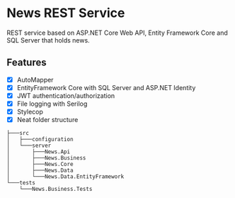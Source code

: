 # News REST Service

REST service based on ASP.NET Core Web API, Entity Framework Core and SQL Server that holds news.

## Features

- [x] AutoMapper
- [x] EntityFramework Core with SQL Server and ASP.NET Identity
- [x] JWT authentication/authorization
- [x] File logging with Serilog
- [x] Stylecop
- [x] Neat folder structure

```
├───src
│   ├───configuration
│   └───server
│       ├───News.Api
│       ├───News.Business
│       ├───News.Core
│       ├───News.Data
│       └───News.Data.EntityFramework
└───tests
    └───News.Business.Tests

